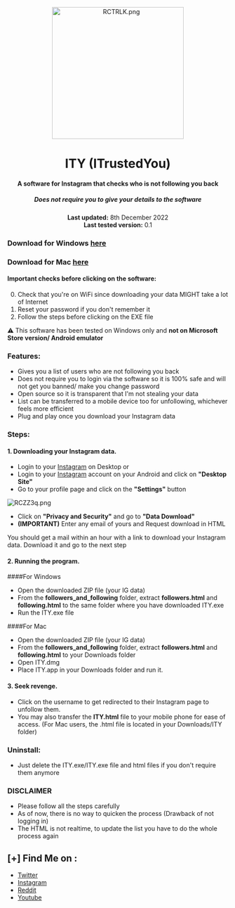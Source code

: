 <center>
    <p align="center"><a target="_blank" href="https://www.instagram.com/jj4giya"><img src="https://i1.lensdump.com/i/RCTRLK.png" alt="RCTRLK.png" border="0" width="300" /></a></p>
    <h1 align="center">ITY (ITrustedYou)</h1>
    <h4 align="center">A software for <strong>Instagram</strong> that checks who is not following you back</h4>
    <h5 align="center">Does not require you to give your details to the software</h5>
    <p align="center">
        <strong>Last updated:</strong> 8th December 2022<br>
        <strong>Last tested version:</strong> 0.1
    </p> 
</center>

### Download for Windows [here](https://github.com/jj4giya/ity/raw/main/ITY.exe)
### Download for Mac [here](https://raw.githubusercontent.com/jj4giya/ity/main/ITY.dmg)

#### Important checks before clicking on the software:

0. Check that you're on WiFi since downloading your data MIGHT take a lot of Internet
1. Reset your password if you don't remember it
2. Follow the steps before clicking on the EXE file

:warning: This software has been tested on Windows only and **not on Microsoft Store version/ Android emulator**

### Features:

- Gives you a list of users who are not following you back
- Does not require you to login via the software so it is 100% safe and will not get you banned/ make you change password
- Open source so it is transparent that I'm not stealing your data 
- List can be transferred to a mobile device too for unfollowing, whichever feels more efficient
- Plug and play once you download your Instagram data

### Steps:

#### 1. Downloading your Instagram data.
- Login to your [Instagram](https://www.instagram.com) on Desktop
or
- Login to your [Instagram](https://www.instagram.com) account on your Android and click on **"Desktop Site"**
- Go to your profile page and click on the **"Settings"** button
<img src="https://i1.lensdump.com/i/RCZZ3q.png" alt="RCZZ3q.png" border="0" />

- Click on **"Privacy and Security"** and go to **"Data Download"**
- **(IMPORTANT)** Enter any email of yours and Request download in HTML 

You should get a mail within an hour with a link to download your Instagram data. Download it and go to the next step

#### 2. Running the program.
####For Windows
- Open the downloaded ZIP file (your IG data)
- From the **followers_and_following** folder, extract **followers.html** and **following.html** to the same folder where you have downloaded ITY.exe
- Run the ITY.exe file

####For Mac
- Open the downloaded ZIP file (your IG data)
- From the **followers_and_following** folder, extract **followers.html** and **following.html** to your Downloads folder
- Open ITY.dmg
- Place ITY.app in your Downloads folder and run it.

#### 3. Seek revenge.
- Click on the username to get redirected to their Instagram page to unfollow them.
- You may also transfer the **ITY.html** file to your mobile phone for ease of access.
(For Mac users, the .html file is located in your Downloads/ITY folder)
  
### Uninstall:

- Just delete the ITY.exe/ITY.exe file and html files if you don't require them anymore

### DISCLAIMER

- Please follow all the steps carefully
- As of now, there is no way to quicken the process (Drawback of not logging in)
- The HTML is not realtime, to update the list you have to do the whole process again

## [+] Find Me on :

- [Twitter](https://twitter.com/jj4giya)
- [Instagram](https://www.instagram.com/jj4giya/)
- [Reddit](https://www.reddit.com/user/jj4giya)
- [Youtube](https://www.youtube.com/channel/UCG8YgzTPkf2_fHzCevN5j6w)
